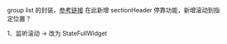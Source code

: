 group list 的封装，[参考链接](https://pub.dartlang.org/packages/grouped_listview) 在此新增 sectionHeader 停靠功能，新增滚动到指定位置？

1、监听滚动 -> 改为 StateFullWidget
